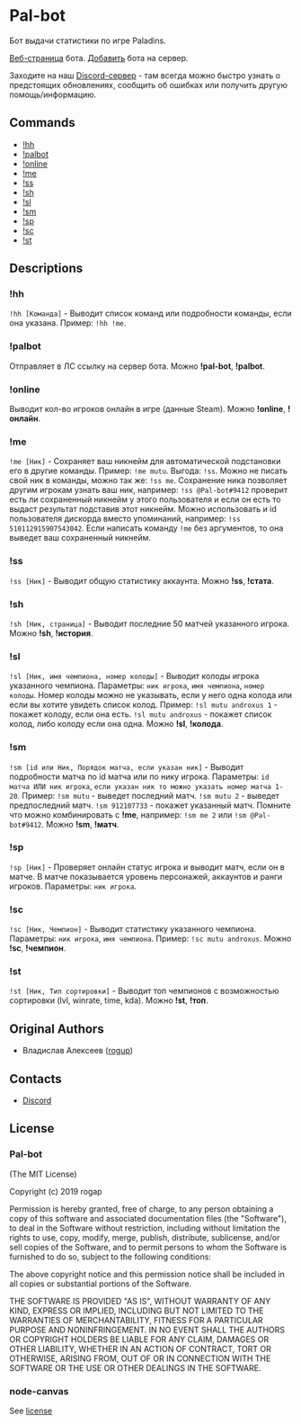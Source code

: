 # Pal-bot

Бот выдачи статистики по игре Paladins.

[Веб-страница](https://webmyself.ru/pal-bot/) бота. 
[Добавить](https://discordapp.com/oauth2/authorize?client_id=626327927050600448&permissions=247872&scope=bot) бота на сервер.

Заходите на наш [Discord-сервер](https://discord.gg/RG9WQtP) - там всегда можно быстро узнать о предстоящих обновлениях, сообщить об ошибках или получить другую помощь/информацию.

## Commands

* [!hh](#hh)
* [!palbot](#palbot)
* [!online](#online)
* [!me](#me)
* [!ss](#ss)
* [!sh](#sh)
* [!sl](#sl)
* [!sm](#sm)
* [!sp](#sp)
* [!sc](#sc)
* [!st](#st)

## Descriptions

### !hh

`!hh [Команда]` - Выводит список команд или подробности команды, если она указана. Пример: `!hh !me`.

### !palbot

Отправляет в ЛС ссылку на сервер бота. Можно **!pal-bot**, **!palbot**.

### !online

Выводит кол-во игроков онлайн в игре (данные Steam). Можно **!online**, **!онлайн**.

### !me

`!me [Ник]` - Сохраняет ваш никнейм для автоматической подстановки его в другие команды. Пример: `!me mutu`. Выгода: `!ss`. Можно не писать свой ник в команды, можно так же: `!ss me`. Сохранение ника позволяет другим игрокам узнать ваш ник, например: `!ss @Pal-bot#9412` проверит есть ли сохраненный никнейм у этого пользователя и если он есть то выдаст результат подставив этот никнейм. Можно использовать и id пользователя дискорда вместо упоминаний, например: `!ss 510112915907543042`. Если написать команду `!me` без аргументов, то она выведет ваш сохраненный никнейм.

### !ss

`!ss [Ник]` - Выводит общую статистику аккаунта. Можно **!ss**, **!стата**.

### !sh

`!sh [Ник, страница]` - Выводит последние 50 матчей указанного игрока. Можно **!sh**, **!история**.

### !sl

`!sl [Ник, имя чемпиона, номер колоды]` - Выводит колоды игрока указанного чемпиона. Параметры: `ник игрока`, `имя чемпиона`, `номер колоды`. Номер колоды можно не указывать, если у него одна колода или если вы хотите увидеть список колод. Пример: `!sl mutu androxus 1` - покажет колоду, если она есть. `!sl mutu androxus` - покажет список колод, либо колоду если она одна. Можно **!sl**, **!колода**.

### !sm

`!sm [id или Ник, Порядок матча, если указан ник]` - Выводит подробности матча по id матча или по нику игрока. Параметры: `id матча ИЛИ ник игрока`, `если указан ник то можно указать номер матча 1-20`. Пример: `!sm mutu` - выведет последний матч. `!sm mutu 2` - выведет предпоследний матч. `!sm 912107733` - покажет указанный матч. Помните что можно комбинировать с __!me__, например: `!sm me 2` или `!sm @Pal-bot#9412`. Можно **!sm**, **!матч**.

### !sp

`!sp [Ник]` - Проверяет онлайн статус игрока и выводит матч, если он в матче. В матче показывается уровень персонажей, аккаунтов и ранги игроков. Параметры: `ник игрока`.

### !sc

`!sc [Ник, Чемпион]` - Выводит статистику указанного чемпиона. Параметры: `ник игрока`, `имя чемпиона`. Пример: `!sc mutu androxus`. Можно **!sc**, **!чемпион**.

### !st

`!st [Ник, Тип сортировки]` - Выводит топ чемпионов с возможностью сортировки (lvl, winrate, time, kda). Можно **!st**, **!топ**.

## Original Authors

* Владислав Алексеев ([rogup](https://github.com/rogap))

## Contacts

* [Discord](https://discord.gg/RG9WQtP)

## License

### Pal-bot

(The MIT License)

Copyright (c) 2019 rogap

Permission is hereby granted, free of charge, to any person obtaining a copy
of this software and associated documentation files (the "Software"), to deal
in the Software without restriction, including without limitation the rights
to use, copy, modify, merge, publish, distribute, sublicense, and/or sell
copies of the Software, and to permit persons to whom the Software is
furnished to do so, subject to the following conditions:

The above copyright notice and this permission notice shall be included in all
copies or substantial portions of the Software.

THE SOFTWARE IS PROVIDED "AS IS", WITHOUT WARRANTY OF ANY KIND, EXPRESS OR
IMPLIED, INCLUDING BUT NOT LIMITED TO THE WARRANTIES OF MERCHANTABILITY,
FITNESS FOR A PARTICULAR PURPOSE AND NONINFRINGEMENT. IN NO EVENT SHALL THE
AUTHORS OR COPYRIGHT HOLDERS BE LIABLE FOR ANY CLAIM, DAMAGES OR OTHER
LIABILITY, WHETHER IN AN ACTION OF CONTRACT, TORT OR OTHERWISE, ARISING FROM,
OUT OF OR IN CONNECTION WITH THE SOFTWARE OR THE USE OR OTHER DEALINGS IN THE
SOFTWARE.

### node-canvas

See [license](https://github.com/Automattic/node-canvas/blob/master/Readme.md#license)
